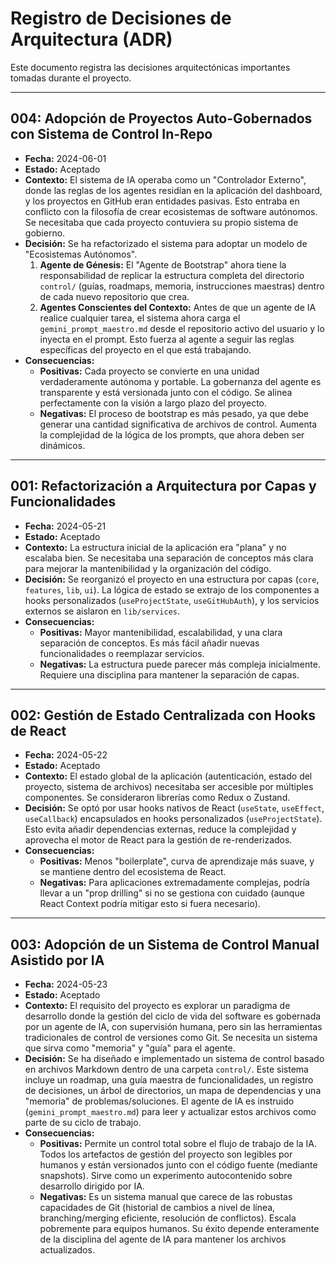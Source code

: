 # Registro de Decisiones de Arquitectura (ADR)

Este documento registra las decisiones arquitectónicas importantes tomadas durante el proyecto.

---

## 004: Adopción de Proyectos Auto-Gobernados con Sistema de Control In-Repo

- **Fecha:** 2024-06-01
- **Estado:** Aceptado
- **Contexto:** El sistema de IA operaba como un "Controlador Externo", donde las reglas de los agentes residían en la aplicación del dashboard, y los proyectos en GitHub eran entidades pasivas. Esto entraba en conflicto con la filosofía de crear ecosistemas de software autónomos. Se necesitaba que cada proyecto contuviera su propio sistema de gobierno.
- **Decisión:** Se ha refactorizado el sistema para adoptar un modelo de "Ecosistemas Autónomos".
  1.  **Agente de Génesis:** El "Agente de Bootstrap" ahora tiene la responsabilidad de replicar la estructura completa del directorio `control/` (guías, roadmaps, memoria, instrucciones maestras) dentro de cada nuevo repositorio que crea.
  2.  **Agentes Conscientes del Contexto:** Antes de que un agente de IA realice cualquier tarea, el sistema ahora carga el `gemini_prompt_maestro.md` desde el repositorio activo del usuario y lo inyecta en el prompt. Esto fuerza al agente a seguir las reglas específicas del proyecto en el que está trabajando.
- **Consecuencias:**
  - **Positivas:** Cada proyecto se convierte en una unidad verdaderamente autónoma y portable. La gobernanza del agente es transparente y está versionada junto con el código. Se alinea perfectamente con la visión a largo plazo del proyecto.
  - **Negativas:** El proceso de bootstrap es más pesado, ya que debe generar una cantidad significativa de archivos de control. Aumenta la complejidad de la lógica de los prompts, que ahora deben ser dinámicos.

---

## 001: Refactorización a Arquitectura por Capas y Funcionalidades

- **Fecha:** 2024-05-21
- **Estado:** Aceptado
- **Contexto:** La estructura inicial de la aplicación era "plana" y no escalaba bien. Se necesitaba una separación de conceptos más clara para mejorar la mantenibilidad y la organización del código.
- **Decisión:** Se reorganizó el proyecto en una estructura por capas (`core`, `features`, `lib`, `ui`). La lógica de estado se extrajo de los componentes a hooks personalizados (`useProjectState`, `useGitHubAuth`), y los servicios externos se aislaron en `lib/services`.
- **Consecuencias:**
  - **Positivas:** Mayor mantenibilidad, escalabilidad, y una clara separación de conceptos. Es más fácil añadir nuevas funcionalidades o reemplazar servicios.
  - **Negativas:** La estructura puede parecer más compleja inicialmente. Requiere una disciplina para mantener la separación de capas.

---

## 002: Gestión de Estado Centralizada con Hooks de React

- **Fecha:** 2024-05-22
- **Estado:** Aceptado
- **Contexto:** El estado global de la aplicación (autenticación, estado del proyecto, sistema de archivos) necesitaba ser accesible por múltiples componentes. Se consideraron librerías como Redux o Zustand.
- **Decisión:** Se optó por usar hooks nativos de React (`useState`, `useEffect`, `useCallback`) encapsulados en hooks personalizados (`useProjectState`). Esto evita añadir dependencias externas, reduce la complejidad y aprovecha el motor de React para la gestión de re-renderizados.
- **Consecuencias:**
  - **Positivas:** Menos "boilerplate", curva de aprendizaje más suave, y se mantiene dentro del ecosistema de React.
  - **Negativas:** Para aplicaciones extremadamente complejas, podría llevar a un "prop drilling" si no se gestiona con cuidado (aunque React Context podría mitigar esto si fuera necesario).

---

## 003: Adopción de un Sistema de Control Manual Asistido por IA

- **Fecha:** 2024-05-23
- **Estado:** Aceptado
- **Contexto:** El requisito del proyecto es explorar un paradigma de desarrollo donde la gestión del ciclo de vida del software es gobernada por un agente de IA, con supervisión humana, pero sin las herramientas tradicionales de control de versiones como Git. Se necesita un sistema que sirva como "memoria" y "guía" para el agente.
- **Decisión:** Se ha diseñado e implementado un sistema de control basado en archivos Markdown dentro de una carpeta `control/`. Este sistema incluye un roadmap, una guía maestra de funcionalidades, un registro de decisiones, un árbol de directorios, un mapa de dependencias y una "memoria" de problemas/soluciones. El agente de IA es instruido (`gemini_prompt_maestro.md`) para leer y actualizar estos archivos como parte de su ciclo de trabajo.
- **Consecuencias:**
  - **Positivas:** Permite un control total sobre el flujo de trabajo de la IA. Todos los artefactos de gestión del proyecto son legibles por humanos y están versionados junto con el código fuente (mediante snapshots). Sirve como un experimento autocontenido sobre desarrollo dirigido por IA.
  - **Negativas:** Es un sistema manual que carece de las robustas capacidades de Git (historial de cambios a nivel de línea, branching/merging eficiente, resolución de conflictos). Escala pobremente para equipos humanos. Su éxito depende enteramente de la disciplina del agente de IA para mantener los archivos actualizados.